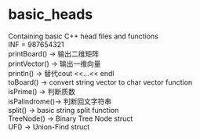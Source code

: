 # basic_heads
Containing basic C++ head files and functions  
INF = 987654321  
printBoard()  -> 输出二维矩阵   
printVector() -> 输出一维向量  
println()     -> 替代cout <<...<< endl    
toBoard()     -> convert string vector to char vector function  
isPrime()     -> 判断质数  
isPalindrome()-> 判断回文字符串  
split()       -> basic string split function  
TreeNode()    -> Binary Tree Node struct  
UF()          -> Union-Find struct  

